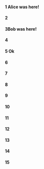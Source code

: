 #### 1 Alice was here!
#### 2
#### 3Bob was here!
#### 4
#### 5 Ok
#### 6
#### 7
#### 8
#### 9
#### 10
#### 11
#### 12
#### 13
#### 14
#### 15